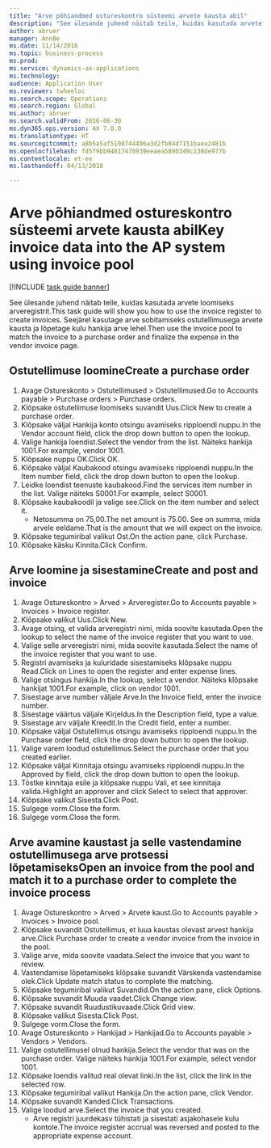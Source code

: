 ```yaml
--- 
title: "Arve põhiandmed ostureskontro süsteemi arvete kausta abil"
description: "See ülesande juhend näitab teile, kuidas kasutada arvete loomiseks arveregistrit."
author: abruer
manager: AnnBe
ms.date: 11/14/2016
ms.topic: business-process
ms.prod: 
ms.service: dynamics-ax-applications
ms.technology: 
audience: Application User
ms.reviewer: twheeloc
ms.search.scope: Operations
ms.search.region: Global
ms.author: abruer
ms.search.validFrom: 2016-06-30
ms.dyn365.ops.version: AX 7.0.0
ms.translationtype: HT
ms.sourcegitcommit: a8b5a5af5108744406a3d2fb84d7151baea2481b
ms.openlocfilehash: fd5f9bb94817478939eeaea5890349c138de977b
ms.contentlocale: et-ee
ms.lasthandoff: 04/13/2018

---
```

# <a name="key-invoice-data-into-the-ap-system-using-invoice-pool"></a><span data-ttu-id="0089e-103">Arve põhiandmed ostureskontro süsteemi arvete kausta abil</span><span class="sxs-lookup"><span data-stu-id="0089e-103">Key invoice data into the AP system using invoice pool</span></span>

[!INCLUDE [task guide banner](../../includes/task-guide-banner.md)]

<span data-ttu-id="0089e-104">See ülesande juhend näitab teile, kuidas kasutada arvete loomiseks arveregistrit.</span><span class="sxs-lookup"><span data-stu-id="0089e-104">This task guide will show you how to use the invoice register to create invoices.</span></span>  <span data-ttu-id="0089e-105">Seejärel kasutage arve sobitamiseks ostutellimusega arvete kausta ja lõpetage kulu hankija arve lehel.</span><span class="sxs-lookup"><span data-stu-id="0089e-105">Then use the invoice pool to match the invoice to a purchase order and finalize the expense in the vendor invoice page.</span></span>


## <a name="create-a-purchase-order"></a><span data-ttu-id="0089e-106">Ostutellimuse loomine</span><span class="sxs-lookup"><span data-stu-id="0089e-106">Create a purchase order</span></span>
1. <span data-ttu-id="0089e-107">Avage Ostureskonto > Ostutellimused > Ostutellimused.</span><span class="sxs-lookup"><span data-stu-id="0089e-107">Go to Accounts payable > Purchase orders > Purchase orders.</span></span>
2. <span data-ttu-id="0089e-108">Klõpsake ostutellimuse loomiseks suvandit Uus.</span><span class="sxs-lookup"><span data-stu-id="0089e-108">Click New to create a purchase order.</span></span>
3. <span data-ttu-id="0089e-109">Klõpsake väljal Hankija konto otsingu avamiseks ripploendi nuppu.</span><span class="sxs-lookup"><span data-stu-id="0089e-109">In the Vendor account field, click the drop down button to open the lookup.</span></span>
4. <span data-ttu-id="0089e-110">Valige hankija loendist.</span><span class="sxs-lookup"><span data-stu-id="0089e-110">Select the vendor from the list.</span></span> <span data-ttu-id="0089e-111">Näiteks hankija 1001.</span><span class="sxs-lookup"><span data-stu-id="0089e-111">For example, vendor 1001.</span></span>
5. <span data-ttu-id="0089e-112">Klõpsake nuppu OK.</span><span class="sxs-lookup"><span data-stu-id="0089e-112">Click OK.</span></span>
6. <span data-ttu-id="0089e-113">Klõpsake väljal Kaubakood otsingu avamiseks ripploendi nuppu.</span><span class="sxs-lookup"><span data-stu-id="0089e-113">In the Item number field, click the drop down button to open the lookup.</span></span>
7. <span data-ttu-id="0089e-114">Leidke loendist teenuste kaubakood.</span><span class="sxs-lookup"><span data-stu-id="0089e-114">Find the services item number in the list.</span></span> <span data-ttu-id="0089e-115">Valige näiteks S0001.</span><span class="sxs-lookup"><span data-stu-id="0089e-115">For example, select S0001.</span></span>
8. <span data-ttu-id="0089e-116">Klõpsake kaubakoodil ja valige see.</span><span class="sxs-lookup"><span data-stu-id="0089e-116">Click on the item number and select it.</span></span>
    * <span data-ttu-id="0089e-117">Netosumma on 75,00.</span><span class="sxs-lookup"><span data-stu-id="0089e-117">The net amount is 75.00.</span></span>  <span data-ttu-id="0089e-118">See on summa, mida arvele eeldame.</span><span class="sxs-lookup"><span data-stu-id="0089e-118">That is the amount that we will expect on the invoice.</span></span>  
9. <span data-ttu-id="0089e-119">Klõpsake tegumiribal valikut Ost.</span><span class="sxs-lookup"><span data-stu-id="0089e-119">On the action pane, click Purchase.</span></span>
10. <span data-ttu-id="0089e-120">Klõpsake käsku Kinnita.</span><span class="sxs-lookup"><span data-stu-id="0089e-120">Click Confirm.</span></span>

## <a name="create-and-post-and-invoice"></a><span data-ttu-id="0089e-121">Arve loomine ja sisestamine</span><span class="sxs-lookup"><span data-stu-id="0089e-121">Create and post and invoice</span></span>
1. <span data-ttu-id="0089e-122">Avage Ostureskontro > Arved > Arveregister.</span><span class="sxs-lookup"><span data-stu-id="0089e-122">Go to Accounts payable > Invoices > Invoice register.</span></span>
2. <span data-ttu-id="0089e-123">Klõpsake valikut Uus.</span><span class="sxs-lookup"><span data-stu-id="0089e-123">Click New.</span></span>
3. <span data-ttu-id="0089e-124">Avage otsing, et valida arveregistri nimi, mida soovite kasutada.</span><span class="sxs-lookup"><span data-stu-id="0089e-124">Open the lookup to select the name of the invoice register that you want to use.</span></span>
4. <span data-ttu-id="0089e-125">Valige selle arveregistri nimi, mida soovite kasutada.</span><span class="sxs-lookup"><span data-stu-id="0089e-125">Select the name of the invoice register that you want to use.</span></span>
5. <span data-ttu-id="0089e-126">Registri avamiseks ja kuluridade sisestamiseks klõpsake nuppu Read.</span><span class="sxs-lookup"><span data-stu-id="0089e-126">Click on Lines to open the register and enter expense lines.</span></span>
6. <span data-ttu-id="0089e-127">Valige otsingus hankija.</span><span class="sxs-lookup"><span data-stu-id="0089e-127">In the lookup, select a vendor.</span></span> <span data-ttu-id="0089e-128">Näiteks klõpsake hankijat 1001.</span><span class="sxs-lookup"><span data-stu-id="0089e-128">For example, click on vendor 1001.</span></span>
7. <span data-ttu-id="0089e-129">Sisestage arve number väljale Arve.</span><span class="sxs-lookup"><span data-stu-id="0089e-129">In the Invoice field, enter the invoice number.</span></span>
8. <span data-ttu-id="0089e-130">Sisestage väärtus väljale Kirjeldus.</span><span class="sxs-lookup"><span data-stu-id="0089e-130">In the Description field, type a value.</span></span>
9. <span data-ttu-id="0089e-131">Sisestage arv väljale Kreedit.</span><span class="sxs-lookup"><span data-stu-id="0089e-131">In the Credit field, enter a number.</span></span>
10. <span data-ttu-id="0089e-132">Klõpsake väljal Ostutellimus otsingu avamiseks ripploendi nuppu.</span><span class="sxs-lookup"><span data-stu-id="0089e-132">In the Purchase order field, click the drop down button to open the lookup.</span></span>
11. <span data-ttu-id="0089e-133">Valige varem loodud ostutellimus.</span><span class="sxs-lookup"><span data-stu-id="0089e-133">Select the purchase order that you created earlier.</span></span>
12. <span data-ttu-id="0089e-134">Klõpsake väljal Kinnitaja otsingu avamiseks ripploendi nuppu.</span><span class="sxs-lookup"><span data-stu-id="0089e-134">In the Approved by field, click the drop down button to open the lookup.</span></span>
13. <span data-ttu-id="0089e-135">Tõstke kinnitaja esile ja klõpsake nuppu Vali, et see kinnitaja valida.</span><span class="sxs-lookup"><span data-stu-id="0089e-135">Highlight an approver and click Select to select that approver.</span></span>
14. <span data-ttu-id="0089e-136">Klõpsake valikut Sisesta.</span><span class="sxs-lookup"><span data-stu-id="0089e-136">Click Post.</span></span>
15. <span data-ttu-id="0089e-137">Sulgege vorm.</span><span class="sxs-lookup"><span data-stu-id="0089e-137">Close the form.</span></span>
16. <span data-ttu-id="0089e-138">Sulgege vorm.</span><span class="sxs-lookup"><span data-stu-id="0089e-138">Close the form.</span></span>

## <a name="open-an-invoice-from-the-pool-and-match-it-to-a-purchase-order-to-complete-the-invoice-process"></a><span data-ttu-id="0089e-139">Arve avamine kaustast ja selle vastendamine ostutellimusega arve protsessi lõpetamiseks</span><span class="sxs-lookup"><span data-stu-id="0089e-139">Open an invoice from the pool and match it to a purchase order to complete the invoice process</span></span>
1. <span data-ttu-id="0089e-140">Avage Ostureskontro > Arved > Arvete kaust.</span><span class="sxs-lookup"><span data-stu-id="0089e-140">Go to Accounts payable > Invoices > Invoice pool.</span></span>
2. <span data-ttu-id="0089e-141">Klõpsake suvandit Ostutellimus, et luua kaustas olevast arvest hankija arve.</span><span class="sxs-lookup"><span data-stu-id="0089e-141">Click Purchase order to create a vendor invoice from the invoice in the pool.</span></span>
3. <span data-ttu-id="0089e-142">Valige arve, mida soovite vaadata.</span><span class="sxs-lookup"><span data-stu-id="0089e-142">Select the invoice that you want to review.</span></span>
4. <span data-ttu-id="0089e-143">Vastendamise lõpetamiseks klõpsake suvandit Värskenda vastendamise olek.</span><span class="sxs-lookup"><span data-stu-id="0089e-143">Click Update match status to complete the matching.</span></span>
5. <span data-ttu-id="0089e-144">Klõpsake tegumiribal valikut Suvandid.</span><span class="sxs-lookup"><span data-stu-id="0089e-144">On the action pane, click Options.</span></span>
6. <span data-ttu-id="0089e-145">Klõpsake suvandit Muuda vaadet.</span><span class="sxs-lookup"><span data-stu-id="0089e-145">Click Change view.</span></span>
7. <span data-ttu-id="0089e-146">Klõpsake suvandit Ruudustikuvaade.</span><span class="sxs-lookup"><span data-stu-id="0089e-146">Click Grid view.</span></span>
8. <span data-ttu-id="0089e-147">Klõpsake valikut Sisesta.</span><span class="sxs-lookup"><span data-stu-id="0089e-147">Click Post.</span></span>
9. <span data-ttu-id="0089e-148">Sulgege vorm.</span><span class="sxs-lookup"><span data-stu-id="0089e-148">Close the form.</span></span>
10. <span data-ttu-id="0089e-149">Avage Ostureskonto > Hankijad > Hankijad.</span><span class="sxs-lookup"><span data-stu-id="0089e-149">Go to Accounts payable > Vendors > Vendors.</span></span>
11. <span data-ttu-id="0089e-150">Valige ostutellimusel olnud hankija.</span><span class="sxs-lookup"><span data-stu-id="0089e-150">Select the vendor that was on the purchase order.</span></span> <span data-ttu-id="0089e-151">Valige näiteks hankija 1001.</span><span class="sxs-lookup"><span data-stu-id="0089e-151">For example, select vendor 1001.</span></span>
12. <span data-ttu-id="0089e-152">Klõpsake loendis valitud real olevat linki.</span><span class="sxs-lookup"><span data-stu-id="0089e-152">In the list, click the link in the selected row.</span></span>
13. <span data-ttu-id="0089e-153">Klõpsake tegumiribal valikut Hankija.</span><span class="sxs-lookup"><span data-stu-id="0089e-153">On the action pane, click Vendor.</span></span>
14. <span data-ttu-id="0089e-154">Klõpsake suvandit Kanded.</span><span class="sxs-lookup"><span data-stu-id="0089e-154">Click Transactions.</span></span>
15. <span data-ttu-id="0089e-155">Valige loodud arve.</span><span class="sxs-lookup"><span data-stu-id="0089e-155">Select the invoice that you created.</span></span>
    * <span data-ttu-id="0089e-156">Arve registri juurdekasv tühistati ja sisestati asjakohasele kulu kontole.</span><span class="sxs-lookup"><span data-stu-id="0089e-156">The invoice register accrual was reversed and posted to the appropriate expense account.</span></span>  



